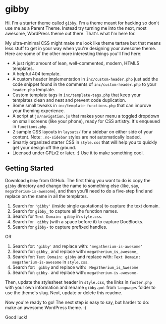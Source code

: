 gibby
===

Hi. I'm a starter theme called `gibby`. I'm a theme meant for hacking so don't use me as a Parent Theme. Instead try turning me into the next, most awesome, WordPress theme out there. That's what I'm here for.

My ultra-minimal CSS might make me look like theme tartare but that means less stuff to get in your way when you're designing your awesome theme. Here are some of the other more interesting things you'll find here:

* A just right amount of lean, well-commented, modern, HTML5 templates.
* A helpful 404 template.
* A custom header implementation in `inc/custom-header.php` just add the code snippet found in the comments of `inc/custom-header.php` to your `header.php` template.
* Custom template tags in `inc/template-tags.php` that keep your templates clean and neat and prevent code duplication.
* Some small tweaks in `inc/template-functions.php` that can improve your theming experience.
* A script at `js/navigation.js` that makes your menu a toggled dropdown on small screens (like your phone), ready for CSS artistry. It's enqueued in `functions.php`.
* 2 sample CSS layouts in `layouts/` for a sidebar on either side of your content.
Note: `.no-sidebar` styles are not automatically loaded.
* Smartly organized starter CSS in `style.css` that will help you to quickly get your design off the ground.
* Licensed under GPLv2 or later. :) Use it to make something cool.

Getting Started
---------------

Download `gibby` from GitHub. The first thing you want to do is copy the `gibby` directory and change the name to something else (like, say, `megatherium-is-awesome`), and then you'll need to do a five-step find and replace on the name in all the templates.

1. Search for `'gibby'` (inside single quotations) to capture the text domain.
2. Search for `gibby_` to capture all the function names.
3. Search for `Text Domain: gibby` in `style.css`.
4. Search for <code>&nbsp;gibby</code> (with a space before it) to capture DocBlocks.
5. Search for `gibby-` to capture prefixed handles.

OR

1. Search for: `'gibby'` and replace with: `'megatherium-is-awesome'`
2. Search for: `gibby_` and replace with: `megatherium_is_awesome_`
3. Search for: `Text Domain: gibby` and replace with: `Text Domain: megatherium-is-awesome` in `style.css`.
4. Search for: <code>&nbsp;gibby</code> and replace with: <code>&nbsp;Megatherium_is_Awesome</code>
5. Search for: `gibby-` and replace with: `megatherium-is-awesome-`

Then, update the stylesheet header in `style.css`, the links in `footer.php` with your own information and rename `gibby.pot` from `languages` folder to use the theme's slug. Next, update or delete this readme.

Now you're ready to go! The next step is easy to say, but harder to do: make an awesome WordPress theme. :)

Good luck!
